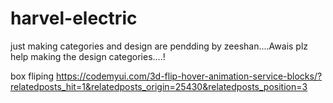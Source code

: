 # harvel-electric
just making categories and design are pendding by zeeshan....Awais plz help making the design categories....!

box fliping
https://codemyui.com/3d-flip-hover-animation-service-blocks/?relatedposts_hit=1&relatedposts_origin=25430&relatedposts_position=3
